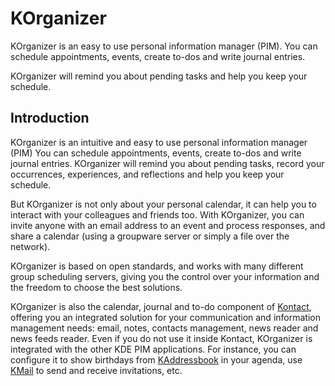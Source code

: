 # KOrganizer

KOrganizer is an easy to use personal information manager (PIM).
You can schedule appointments, events, create to-dos and write journal entries.

KOrganizer will remind you about pending tasks and help you
keep your schedule.

## Introduction

KOrganizer is an intuitive and easy to use personal information manager (PIM)
You can schedule appointments, events, create to-dos and write journal entries.
KOrganizer will remind you about pending tasks, record your occurrences,
experiences, and reflections and help you keep your schedule.

But KOrganizer is not only about your personal calendar, it can help you
to interact with your colleagues and friends too.  With KOrganizer, you can
invite anyone with an email address to an event and process responses, and
share a calendar (using a groupware server or simply a file over the network).

KOrganizer is based on open standards, and works with many different group
scheduling servers, giving you the control over your information and the
freedom to choose the best solutions.

KOrganizer is also the calendar, journal and to-do component of [Kontact](https://apps.kde.org/kontact/),
offering you an integrated solution for your communication and information
management needs: email, notes, contacts management, news reader and
news feeds reader.  Even if you do not use it inside Kontact, KOrganizer is
integrated with the other KDE PIM applications.  For instance, you can configure
it to show birthdays from [KAddressbook](https://apps.kde.org/kaddressbook/)
in your agenda, use [KMail](https://apps.kde.org/kmail2/) to send and
receive invitations, etc.
